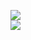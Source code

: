[![](https://img.shields.io/badge/Made%20With-Github%20Spray-lightgrey.svg?style=for-the-badge&logo=github)](https://github.com/Annihil/github-spray#21123)  
[![](https://i.imgur.com/2DrTn0Z.gif)](https://github.com/Annihil/github-spray)
